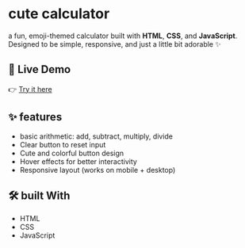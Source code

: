 #  cute calculator

a fun, emoji-themed calculator built with **HTML**, **CSS**, and **JavaScript**.  
Designed to be simple, responsive, and just a little bit adorable ✨

## 🚀 Live Demo

👉 [Try it here](https://bokanigumbo.github.io/cute-calculator)

## ✨ features

- basic arithmetic: add, subtract, multiply, divide
- Clear button to reset input
- Cute and colorful button design
- Hover effects for better interactivity
- Responsive layout (works on mobile + desktop)

## 🛠 built With

- HTML  
- CSS  
- JavaScript
